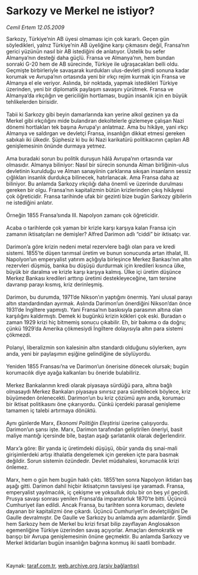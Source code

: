 # Sarkozy ve Merkel ne istiyor?

*Cemil Ertem 12.05.2009*

<div class="taraf_structure_2col_1zq">
<div class="margen_n">



 <p>Sarkozy, Türkiye’nin AB üyesi olmaması için çok kararlı. Geçen gün söyledikleri, yalnız Türkiye’nin AB üyeliğine karşı çıkmasını değil, Fransa’nın gerici yüzünün nasıl bir AB istediğini de anlatıyor. Üstelik bu sefer Almanya’nın desteği daha güçlü. Fransa ve Almanya’nın, hem bundan sonraki G-20 hem de AB sürecinde, Türkiye ile uğraşacakları belli oldu. Geçmişte birbirleriyle savaşarak kurdukları ulus-devleti şimdi sonuna kadar korumak ve Avrupa’nın ortasında yeni bir ırkçı rejim kurmak için Fransa ve Almanya el ele veriyor. Aslında, bir noktada, yapmak istedikleri Türkiye üzerinden, yeni bir diplomatik paylaşım savaşını yürütmek. Fransa ve Almanya’da ırkçılığın ve gericiliğin hortlaması, bugün insanlık için en büyük tehlikelerden birisidir. <br/><br/>Tabii ki Sarkozy gibi beyin damarlarında kan yerine alkol gezinen ya da Merkel gibi ırkçılığını mide bulandıran dekoltelerle gizlemeye çalışan Nazi dönemi hortlakları tek başına Avrupa’yı anlatmaz. Ama bu hikâye, yani ırkçı Almanya ve saldırgan ve devletçi Fransa, insanlığın dikkat etmesi gereken sabıkalı iki ülkedir. Şüphesiz ki bu iki Nazi karikatürü politikacının çapları AB genişlemesinin önünde durmaya yetmez. <br/><br/>Ama buradaki sorun bu politik duruşun hâlâ Avrupa’nın ortasında var olmasıdır. Almanya biliniyor: Nasıl bir sürecin sonunda Alman birliğinin-ulus devletinin kurulduğu ve Alman sanayiinin çarklarına sıkışan insanların sessiz çığlıkları insanlık durdukça bilinecek, hatırlanacak. Ama Fransa daha az biliniyor. Bu anlamda Sarkozy ırkçılığı daha önemli ve üzerinde durulması gereken bir olgu. Fransa’nın kapitalizmin bütün krizlerinden çıkış hikâyesi çok öğreticidir. Fransa tarihinde ufak bir gezinti bize bugün Sarkozy gibilerin ne istediğini anlatır. <br/><br/>Örneğin 1855 Fransa’sında III. Napolyon zamanı çok öğreticidir. <br/><br/>Acaba o tarihlerde çok yaman bir krizle karşı karşıya kalan Fransa için zamanın iktisatçıları ne demişler? Alfred Darimon adlı “ciddi” bir iktisatçı var. <br/><br/>Darimon’a göre krizin nedeni metal rezervlere bağlı olan para ve kredi sistemi. 1855’te düşen tarımsal üretim ve bunun sonucunda artan ithalat, III. Napolyon’un emperyalist yatırım açlığıyla birleşince Merkez Bankası’nın altın rezervleri düşmüş, banka bu düşüşü durdurmak için kredileri kısınca ülke, büyük bir daralma ve krizle karşı karşıya kalmış. Ülke içi üretim düşünce Merkez Bankası kredileri arttırıp üretimi destekleyeceğine, tam tersine davranıp parayı kısmış, kriz derinleşmiş. <br/><br/>Darimon, bu durumda, 1971’de Nikson’ın yaptığını önermiş. Yani ulusal parayı altın standardından ayırmak. Aslında Darimon’un önerdiğini Nikson’dan önce 1931’de İngiltere yapmıştı. Yani Fransa’nın baskısıyla parasının altına olan karşılığını kaldırmıştı. Demek ki bugünkü krizin kökleri çok eski. Buradan o zaman 1929 krizi hiç bitmemiş sonucu çıkabilir. Eh, bir bakıma o da doğru; çünkü 1929’da Amerika çökmesiydi İngiltere dolayısıyla altın para sistemi çökmezdi. <br/><br/>Polanyi, liberalizmin son kalesinin altın standardı olduğunu söylerken, aynı anda, yeni bir paylaşımın eşiğine gelindiğine de söylüyordu. <br/><br/>Yeniden 1855 Fransası’na ve Darimon’un önerisine dönecek olursak; bugün korumacılık diye ayağa kalkanları bu öneride bulabiliriz. <br/><br/>Merkez Bankalarının kredi olarak piyasaya sürdüğü para, altına bağlı olmasaydı Merkez Bankaları piyasaya sınırsız para sürebilecek böylece, kriz büyümeden önlenecekti. Darimon’un bu kriz çözümü aynı anda, korumacı bir iktisat politikasını öne çıkarıyordu. Çünkü içerdeki parasal genişleme tamamen iç talebi artırmaya dönüktü. <br/><br/>Aynı günlerde Marx, <i>Ekonomi Politiğin Eleştirisi</i> üzerine çalışıyordu. Darimon’un şansı işte. Marx, Darimon tarafından geliştirilen öneriyi, basit maliye mantığı içersinde bile, baştan aşağı şarlatanlık olarak değerlendirir. <br/><br/>Marx’a göre: Bir yanda iç üretimdeki düşüşü, öbür yanda dış sınai-mali girişimlerdeki artışı ithalatla dengelemek için gereken içte para basmak değildir. Sorun sistemin özündedir. Devlet müdahalesi, korumacılık krizi önlemez. <br/><br/>Marx, hem o gün hem bugün haklı çıktı. 1855’ten sonra Napolyon iktidarı baş aşağı gitti. Darimon dahil hiçbir iktisatçının tavsiyesi işe yaramadı. Fransa, emperyalist yayılmacılık, iç çekişme ve yoksulluk dolu bir on beş yıl geçirdi. Prusya savaşı sonrası yenilen Fransa’da imparatorluk 1870’te bitti. Üçüncü Cumhuriyet ilan edildi. Ancak Fransa, bu tarihten sonra korumacı, devlete dayanan bir kapitalizmi öne çıkardı. Üçüncü Cumhuriyet’in devletçiliğini De Gaulle devralmıştır. De Gaulle ve Sarkozy bu anlamda aynı adamlardır. Şimdi hem Sarkozy hem de Merkel bu krizi fırsat bilip zayıflayan Anglosakson egemenliğine Türkiye üzerinden savaş açıyorlar. Amaçları demokratik ve barışçı bir Avrupa genişlemesinin önüne geçmektir. Bu anlamda Sarkozy ve Merkel iktidarları bugün insanlığın bağrına konmuş iki saatli bombadır. </p>

<br/>


<div id="taraf_not">
</div>

</div>


</div>

Kaynak: [taraf.com.tr](http://www.taraf.com.tr:80/makale/5473.htm), [web.archive.org (arşiv bağlantısı)](http://web.archive.org/web/20090528065859/http://www.taraf.com.tr:80/makale/5473.htm)
